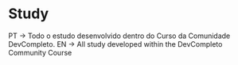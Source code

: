 # Study
PT -> Todo o estudo desenvolvido dentro do Curso da Comunidade DevCompleto.    EN -> All study developed within the DevCompleto Community Course
